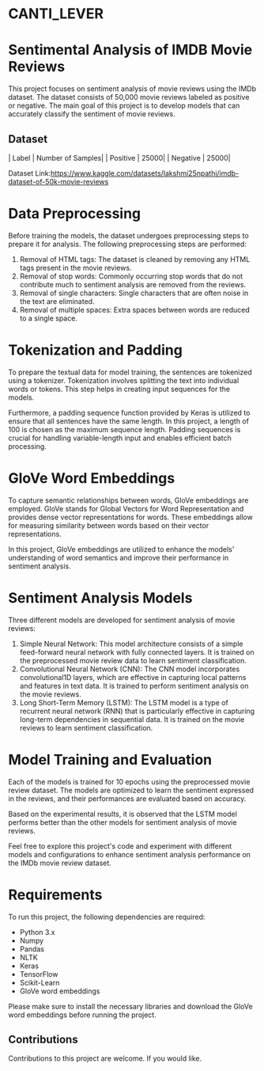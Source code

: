 # CANTI_LEVER
# Sentimental Analysis of IMDB Movie Reviews
This project focuses on sentiment analysis of movie reviews using the IMDb dataset. The dataset consists of 50,000 movie reviews labeled as positive or negative. The main goal of this project is to develop models that can accurately classify the sentiment of movie reviews.
## Dataset

| Label | Number of Samples|
| Positive | 25000| 
| Negative | 25000| 

Dataset Link:https://www.kaggle.com/datasets/lakshmi25npathi/imdb-dataset-of-50k-movie-reviews

# Data Preprocessing

Before training the models, the dataset undergoes preprocessing steps to prepare it for analysis. The following preprocessing steps are performed:
1. Removal of HTML tags: The dataset is cleaned by removing any HTML tags present in the movie reviews.
2. Removal of stop words: Commonly occurring stop words that do not contribute much to sentiment analysis are removed from the reviews.
3. Removal of single characters: Single characters that are often noise in the text are eliminated.
4. Removal of multiple spaces: Extra spaces between words are reduced to a single space.

# Tokenization and Padding

To prepare the textual data for model training, the sentences are tokenized using a tokenizer. Tokenization involves splitting the text into individual words or tokens. This step helps in creating input sequences for the models.

Furthermore, a padding sequence function provided by Keras is utilized to ensure that all sentences have the same length. In this project, a length of 100 is chosen as the maximum sequence length. Padding sequences is crucial for handling variable-length input and enables efficient batch processing.

# GloVe Word Embeddings

To capture semantic relationships between words, GloVe embeddings are employed. GloVe stands for Global Vectors for Word Representation and provides dense vector representations for words. These embeddings allow for measuring similarity between words based on their vector representations.

In this project, GloVe embeddings are utilized to enhance the models' understanding of word semantics and improve their performance in sentiment analysis.

# Sentiment Analysis Models

Three different models are developed for sentiment analysis of movie reviews:

1. Simple Neural Network: This model architecture consists of a simple feed-forward neural network with fully connected layers. It is trained on the preprocessed movie review data to learn sentiment classification.
2. Convolutional Neural Network (CNN): The CNN model incorporates convolutional1D layers, which are effective in capturing local patterns and features in text data. It is trained to perform sentiment analysis on the movie reviews.
3. Long Short-Term Memory (LSTM): The LSTM model is a type of recurrent neural network (RNN) that is particularly effective in capturing long-term dependencies in sequential data. It is trained on the movie reviews to learn sentiment classification.

# Model Training and Evaluation

Each of the models is trained for 10 epochs using the preprocessed movie review dataset. The models are optimized to learn the sentiment expressed in the reviews, and their performances are evaluated based on accuracy.

Based on the experimental results, it is observed that the LSTM model performs better than the other models for sentiment analysis of movie reviews.

Feel free to explore this project's code and experiment with different models and configurations to enhance sentiment analysis performance on the IMDb movie review dataset.

# Requirements

To run this project, the following dependencies are required:

- Python 3.x
- Numpy
- Pandas
- NLTK
- Keras
- TensorFlow
- Scikit-Learn
- GloVe word embeddings

Please make sure to install the necessary libraries and download the GloVe word embeddings before running the project.


## Contributions
Contributions to this project are welcome. If you would like.
